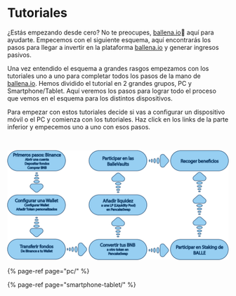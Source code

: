 # Tutoriales

¿Estás empezando desde cero? No te preocupes, [ballena.io](https://ballena.io/)🐋 aquí para ayudarte. Empecemos con el siguiente esquema, aquí encontrarás los pasos para llegar a invertir en la plataforma [ballena.io](https://ballena.io/) y generar ingresos pasivos.

Una vez entendido el esquema a grandes rasgos empezamos con los tutoriales uno a uno para completar todos los pasos de la mano de [ballena.io](https://ballena.io/). Hemos dividido el tutorial en 2 grandes grupos, PC y Smartphone/Tablet. Aquí veremos los pasos para lograr todo el proceso que vemos en el esquema para los distintos dispositivos. 

Para empezar con estos tutoriales decide si vas a configurar un dispositivo móvil o el PC y comienza con los tutoriales. Haz click en los links de la parte inferior y empecemos uno a uno con esos pasos.

​

![](../../.gitbook/assets/esquema-tutoriales-general.png)



{% page-ref page="pc/" %}

{% page-ref page="smartphone-tablet/" %}





